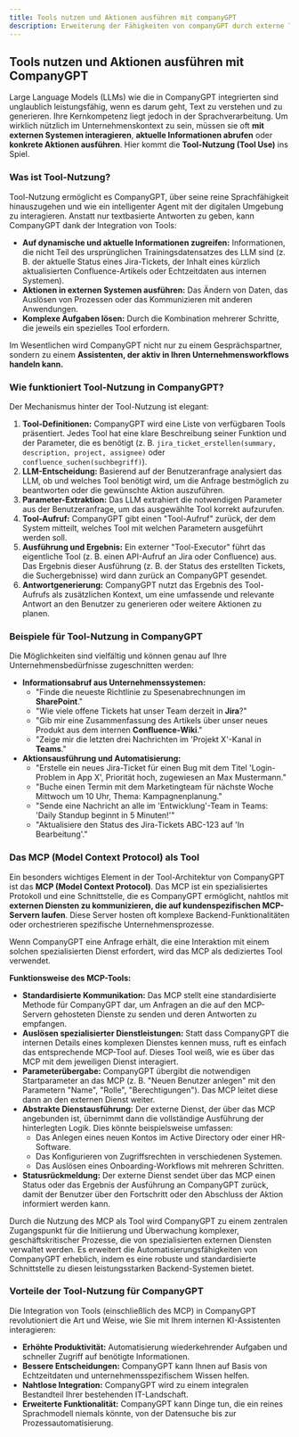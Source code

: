 ```yaml
---
title: Tools nutzen und Aktionen ausführen mit companyGPT
description: Erweiterung der Fähigkeiten von companyGPT durch externe Tools und Prozesse
---
```


## Tools nutzen und Aktionen ausführen mit CompanyGPT

Large Language Models (LLMs) wie die in CompanyGPT integrierten sind unglaublich leistungsfähig, wenn es darum geht, Text zu verstehen und zu generieren. Ihre Kernkompetenz liegt jedoch in der Sprachverarbeitung. Um wirklich nützlich im Unternehmenskontext zu sein, müssen sie oft **mit externen Systemen interagieren**, **aktuelle Informationen abrufen** oder **konkrete Aktionen ausführen**. Hier kommt die **Tool-Nutzung (Tool Use)** ins Spiel.

### Was ist Tool-Nutzung?

Tool-Nutzung ermöglicht es CompanyGPT, über seine reine Sprachfähigkeit hinauszugehen und wie ein intelligenter Agent mit der digitalen Umgebung zu interagieren. Anstatt nur textbasierte Antworten zu geben, kann CompanyGPT dank der Integration von Tools:

*   **Auf dynamische und aktuelle Informationen zugreifen:** Informationen, die nicht Teil des ursprünglichen Trainingsdatensatzes des LLM sind (z. B. der aktuelle Status eines Jira-Tickets, der Inhalt eines kürzlich aktualisierten Confluence-Artikels oder Echtzeitdaten aus internen Systemen).
*   **Aktionen in externen Systemen ausführen:** Das Ändern von Daten, das Auslösen von Prozessen oder das Kommunizieren mit anderen Anwendungen.
*   **Komplexe Aufgaben lösen:** Durch die Kombination mehrerer Schritte, die jeweils ein spezielles Tool erfordern.

Im Wesentlichen wird CompanyGPT nicht nur zu einem Gesprächspartner, sondern zu einem **Assistenten, der aktiv in Ihren Unternehmensworkflows handeln kann.**

### Wie funktioniert Tool-Nutzung in CompanyGPT?

Der Mechanismus hinter der Tool-Nutzung ist elegant:

1.  **Tool-Definitionen:** CompanyGPT wird eine Liste von verfügbaren Tools präsentiert. Jedes Tool hat eine klare Beschreibung seiner Funktion und der Parameter, die es benötigt (z. B. `jira_ticket_erstellen(summary, description, project, assignee)` oder `confluence_suchen(suchbegriff)`).
2.  **LLM-Entscheidung:** Basierend auf der Benutzeranfrage analysiert das LLM, ob und welches Tool benötigt wird, um die Anfrage bestmöglich zu beantworten oder die gewünschte Aktion auszuführen.
3.  **Parameter-Extraktion:** Das LLM extrahiert die notwendigen Parameter aus der Benutzeranfrage, um das ausgewählte Tool korrekt aufzurufen.
4.  **Tool-Aufruf:** CompanyGPT gibt einen "Tool-Aufruf" zurück, der dem System mitteilt, welches Tool mit welchen Parametern ausgeführt werden soll.
5.  **Ausführung und Ergebnis:** Ein externer "Tool-Executor" führt das eigentliche Tool (z. B. einen API-Aufruf an Jira oder Confluence) aus. Das Ergebnis dieser Ausführung (z. B. der Status des erstellten Tickets, die Suchergebnisse) wird dann zurück an CompanyGPT gesendet.
6.  **Antwortgenerierung:** CompanyGPT nutzt das Ergebnis des Tool-Aufrufs als zusätzlichen Kontext, um eine umfassende und relevante Antwort an den Benutzer zu generieren oder weitere Aktionen zu planen.

### Beispiele für Tool-Nutzung in CompanyGPT

Die Möglichkeiten sind vielfältig und können genau auf Ihre Unternehmensbedürfnisse zugeschnitten werden:

*   **Informationsabruf aus Unternehmenssystemen:**
    *   "Finde die neueste Richtlinie zu Spesenabrechnungen im **SharePoint**."
    *   "Wie viele offene Tickets hat unser Team derzeit in **Jira**?"
    *   "Gib mir eine Zusammenfassung des Artikels über unser neues Produkt aus dem internen **Confluence-Wiki**."
    *   "Zeige mir die letzten drei Nachrichten im 'Projekt X'-Kanal in **Teams**."
*   **Aktionsausführung und Automatisierung:**
    *   "Erstelle ein neues Jira-Ticket für einen Bug mit dem Titel 'Login-Problem in App X', Priorität hoch, zugewiesen an Max Mustermann."
    *   "Buche einen Termin mit dem Marketingteam für nächste Woche Mittwoch um 10 Uhr, Thema: Kampagnenplanung."
    *   "Sende eine Nachricht an alle im 'Entwicklung'-Team in Teams: 'Daily Standup beginnt in 5 Minuten!'"
    *   "Aktualisiere den Status des Jira-Tickets ABC-123 auf 'In Bearbeitung'."

### Das MCP (Model Context Protocol) als Tool

Ein besonders wichtiges Element in der Tool-Architektur von CompanyGPT ist das **MCP (Model Context Protocol)**. Das MCP ist ein spezialisiertes Protokoll und eine Schnittstelle, die es CompanyGPT ermöglicht, nahtlos mit **externen Diensten zu kommunizieren, die auf kundenspezifischen MCP-Servern laufen**. Diese Server hosten oft komplexe Backend-Funktionalitäten oder orchestrieren spezifische Unternehmensprozesse.

Wenn CompanyGPT eine Anfrage erhält, die eine Interaktion mit einem solchen spezialisierten Dienst erfordert, wird das MCP als dediziertes Tool verwendet.

**Funktionsweise des MCP-Tools:**

*   **Standardisierte Kommunikation:** Das MCP stellt eine standardisierte Methode für CompanyGPT dar, um Anfragen an die auf den MCP-Servern gehosteten Dienste zu senden und deren Antworten zu empfangen.
*   **Auslösen spezialisierter Dienstleistungen:** Statt dass CompanyGPT die internen Details eines komplexen Dienstes kennen muss, ruft es einfach das entsprechende MCP-Tool auf. Dieses Tool weiß, wie es über das MCP mit dem jeweiligen Dienst interagiert.
*   **Parameterübergabe:** CompanyGPT übergibt die notwendigen Startparameter an das MCP (z. B. "Neuen Benutzer anlegen" mit den Parametern "Name", "Rolle", "Berechtigungen"). Das MCP leitet diese dann an den externen Dienst weiter.
*   **Abstrakte Dienstausführung:** Der externe Dienst, der über das MCP angebunden ist, übernimmt dann die vollständige Ausführung der hinterlegten Logik. Dies könnte beispielsweise umfassen:
    *   Das Anlegen eines neuen Kontos im Active Directory oder einer HR-Software.
    *   Das Konfigurieren von Zugriffsrechten in verschiedenen Systemen.
    *   Das Auslösen eines Onboarding-Workflows mit mehreren Schritten.
*   **Statusrückmeldung:** Der externe Dienst sendet über das MCP einen Status oder das Ergebnis der Ausführung an CompanyGPT zurück, damit der Benutzer über den Fortschritt oder den Abschluss der Aktion informiert werden kann.

Durch die Nutzung des MCP als Tool wird CompanyGPT zu einem zentralen Zugangspunkt für die Initiierung und Überwachung komplexer, geschäftskritischer Prozesse, die von spezialisierten externen Diensten verwaltet werden. Es erweitert die Automatisierungsfähigkeiten von CompanyGPT erheblich, indem es eine robuste und standardisierte Schnittstelle zu diesen leistungsstarken Backend-Systemen bietet.

### Vorteile der Tool-Nutzung für CompanyGPT

Die Integration von Tools (einschließlich des MCP) in CompanyGPT revolutioniert die Art und Weise, wie Sie mit Ihrem internen KI-Assistenten interagieren:

*   **Erhöhte Produktivität:** Automatisierung wiederkehrender Aufgaben und schneller Zugriff auf benötigte Informationen.
*   **Bessere Entscheidungen:** CompanyGPT kann Ihnen auf Basis von Echtzeitdaten und unternehmensspezifischem Wissen helfen.
*   **Nahtlose Integration:** CompanyGPT wird zu einem integralen Bestandteil Ihrer bestehenden IT-Landschaft.
*   **Erweiterte Funktionalität:** CompanyGPT kann Dinge tun, die ein reines Sprachmodell niemals könnte, von der Datensuche bis zur Prozessautomatisierung.